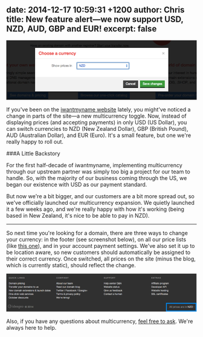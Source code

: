 date: 2014-12-17 10:59:31 +1200
author: Chris
title: New feature alert—we now support USD, NZD, AUD, GBP and EUR!
excerpt: false
----

![Multicurrency](/media/2014-10-14-multicurrency.png)

If you've been on the [iwantmyname website](https://iwantmyname.com/) lately, you might've noticed a change in parts of the site—a new multicurrency toggle. Now, instead of displaying prices (and accepting payments) in only USD (US Dollar), you can switch currencies to NZD (New Zealand Dollar), GBP (British Pound), AUD (Australian Dollar), and EUR (Euro). It's a small feature, but one we're really happy to roll out.

###A Little Backstory

For the first half-decade of iwantmyname, implementing multicurrency through our upstream partner was simply too big a project for our team to handle. So, with the majority of our business coming through the US, we began our existence with USD as our payment standard. 

But now we're a bit bigger, and our customers are a bit more spread out, so we've officially launched our multicurrency expansion. We quietly launched it a few weeks ago, and we're really happy with how it's working (being based in New Zealand, it's nice to be able to pay in NZD).

***

So next time you're looking for a domain, there are three ways to change your currency: in the footer (see screenshot below), on all our price lists (like [this one](https://iwantmyname.com/domains/domain-name-registration-list-of-extensions)), and in your account payment settings. We've also set it up to be location aware, so new customers should automatically be assigned to their correct currency. Once switched, all prices on the site (minus the blog, which is currently static), should reflect the change.

![NZD](/media/2014-10-14-nzd.png)

Also, if you have any questions about multicurrency, [feel free to ask](https://iwantmyname.com/support). We're always here to help.
